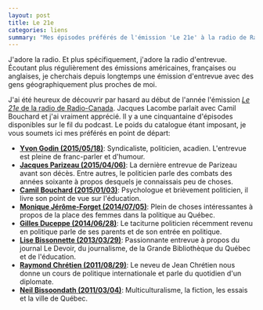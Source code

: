 ```yaml
---
layout: post
title: Le 21e
categories: liens
summary: "Mes épisodes préférés de l'émission 'Le 21e' à la radio de Radio-Canada"
---
```


<p>J'adore la radio. Et plus spécifiquement, j'adore la radio d'entrevue. Écoutant plus régulièrement des émissions américaines, françaises ou anglaises, je cherchais depuis longtemps une émission d'entrevue avec des gens géographiquement plus proches de moi.</p>

<p>J'ai été heureux de découvrir par hasard au début de l'année l'émission <a href="http://ici.radio-canada.ca/emissions/le_21e/2014-2015/"><em>Le 21e</em> de la radio de Radio-Canada</a>. Jacques Lacombe parlait avec Camil Bouchard et j'ai vraiment apprécié. Il y a une cinquantaine d'épisodes disponibles sur le fil du podcast. Le poids du catalogue étant imposant, je vous soumets ici mes préférés en point de départ:</p>

<ul>
  <li><strong><a href="http://ici.radio-canada.ca/emissions/le_21e/2014-2015/archives.asp?nic=1&date=2015-05-18">Yvon Godin (2015/05/18)</a></strong>: Syndicaliste, politicien, acadien. L'entrevue est pleine de franc-parler et d'humour.</li>
  <li><strong><a href="http://ici.radio-canada.ca/emissions/le_21e/2014-2015/archives.asp?nic=1&date=2015-04-06">Jacques Parizeau (2015/04/06)</a></strong>: La dernière entrevue de Parizeau avant son décès. Entre autres, le politicien parle des combats des années soixante à propos desquels je connaissais peu de choses.</li>
  <li><strong><a href="http://ici.radio-canada.ca/emissions/le_21e/2014-2015/archives.asp?nic=1&date=2015-01-03">Camil Bouchard (2015/01/03)</a></strong>: Psychologue et brièvement politicien, il livre son point de vue sur l'éducation.</li>
  <li><strong><a href="http://ici.radio-canada.ca/emissions/le_21e/2014-2015/archives.asp?nic=1&date=2014-07-05">Monique Jérôme-Forget (2014/07/05)</a></strong>: Plein de choses intéressantes à propos de la place des femmes dans la politique au Québec.</li>
  <li><strong><a href="http://ici.radio-canada.ca/emissions/le_21e/2014-2015/archives.asp?nic=1&date=2014-06-28">Gilles Duceppe (2014/06/28)</a></strong>: Le taciturne politicien récemment revenu en politique parle de ses parents et de son entrée en politique.</li>
  <li><strong><a href="http://ici.radio-canada.ca/emissions/le_21e/2014-2015/archives.asp?nic=1&date=2013-03-29">Lise Bissonnette (2013/03/29)</a></strong>: Passionnante entrevue à propos du journal Le Devoir, du journalisme, de la Grande Bibliothèque du Québec et de l'éducation.</li>
  <li><strong><a href="http://ici.radio-canada.ca/emissions/le_21e/2014-2015/archives.asp?nic=1&date=2011-08-29">Raymond Chrétien (2011/08/29)</a></strong>: Le neveu de Jean Chrétien nous donne un cours de politique internationale et parle du quotidien d'un diplomate.</li>
  <li><strong><a href="http://ici.radio-canada.ca/emissions/le_21e/2014-2015/archives.asp?nic=1&date=2011-03-04">Neil Bissoondath (2011/03/04)</a></strong>: Multiculturalisme, la fiction, les essais et la ville de Québec.</li>
</ul>
